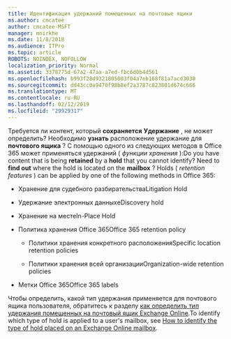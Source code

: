 ```yaml
---
title: Идентификация удержаний помещенных на почтовые ящики
ms.author: cmcatee
author: cmcatee-MSFT
manager: mnirkhe
ms.date: 11/8/2018
ms.audience: ITPro
ms.topic: article
ROBOTS: NOINDEX, NOFOLLOW
localization_priority: Normal
ms.assetid: 3378775d-67a2-47aa-a7ed-fbc6d0b4d561
ms.openlocfilehash: b993f28d9321805003f04a7eb168f81a7acd3030
ms.sourcegitcommit: dd43cc0a9470f98b8ef2a3787c823801d674c666
ms.translationtype: MT
ms.contentlocale: ru-RU
ms.lasthandoff: 02/12/2019
ms.locfileid: "29929317"
---
```

<span data-ttu-id="b52a0-p101">Требуется ли контент, который **сохраняется** **Удержание** , не может определить? Необходимо **узнать** расположение удержание для **почтового ящика** ? С помощью одного из следующих методов в Office 365 может применяться удержаний ( *функции хранения* ):</span><span class="sxs-lookup"><span data-stu-id="b52a0-p101">Do you have content that is being **retained** by a **hold** that you cannot identify? Need to **find out** where the hold is located on the **mailbox** ? Holds (  *retention features*  ) can be applied by one of the following methods in Office 365:</span></span> 
  
- <span data-ttu-id="b52a0-105">Хранение для судебного разбирательства</span><span class="sxs-lookup"><span data-stu-id="b52a0-105">Litigation Hold</span></span> 
    
- <span data-ttu-id="b52a0-106">Удержание электронных данных</span><span class="sxs-lookup"><span data-stu-id="b52a0-106">eDiscovery hold</span></span>
    
- <span data-ttu-id="b52a0-107">Хранение на месте</span><span class="sxs-lookup"><span data-stu-id="b52a0-107">In-Place Hold</span></span>
    
- <span data-ttu-id="b52a0-108">Политика хранения Office 365</span><span class="sxs-lookup"><span data-stu-id="b52a0-108">Office 365 retention policy</span></span> 
    
  - <span data-ttu-id="b52a0-109">Политики хранения конкретного расположения</span><span class="sxs-lookup"><span data-stu-id="b52a0-109">Specific location retention policies</span></span>
    
  - <span data-ttu-id="b52a0-110">Политики хранения всей организации</span><span class="sxs-lookup"><span data-stu-id="b52a0-110">Organization-wide retention policies</span></span>
    
- <span data-ttu-id="b52a0-111">Метки Office 365</span><span class="sxs-lookup"><span data-stu-id="b52a0-111">Office 365 labels</span></span>
    
<span data-ttu-id="b52a0-112">Чтобы определить, какой тип удержания применяется для почтового ящика пользователя, обратитесь к разделу [как определить тип удержания помещенных на почтовый ящик Exchange Online](https://docs.microsoft.com/office365/securitycompliance/identify-a-hold-on-an-exchange-online-mailbox).</span><span class="sxs-lookup"><span data-stu-id="b52a0-112">To identify which type of hold is applied to a user's mailbox, see [How to identify the type of hold placed on an Exchange Online mailbox](https://docs.microsoft.com/office365/securitycompliance/identify-a-hold-on-an-exchange-online-mailbox).</span></span>
  

